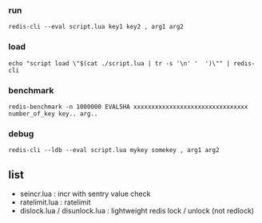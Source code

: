 
### run
```
redis-cli --eval script.lua key1 key2 , arg1 arg2
```

### load
```
echo "script load \"$(cat ./script.lua | tr -s '\n' '  ')\"" | redis-cli
```

### benchmark
```
redis-benchmark -n 1000000 EVALSHA xxxxxxxxxxxxxxxxxxxxxxxxxxxxxxxx number_of_key key.. arg..
```

### debug
```
redis-cli --ldb --eval script.lua mykey somekey , arg1 arg2
```

## list
* seincr.lua : incr with sentry value check
* ratelimit.lua : ratelimit
* dislock.lua / disunlock.lua : lightweight redis lock / unlock (not redlock)

